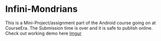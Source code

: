 # Infini-Mondrians
This is a Mini-Project/assignment part of the Android course going on at CourseEra. The Submission time is over and it is safe to publish online.
Check out working demo here [Imgur](http://i.imgur.com/iE1MGQL.gif?1)
